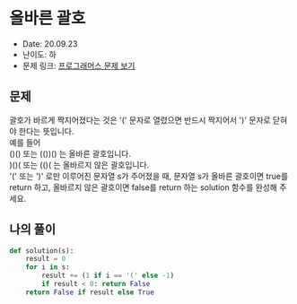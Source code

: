 # 올바른 괄호
* Date: 20.09.23
* 난이도: 하
* 문제 링크: [프로그래머스 문제 보기](https://programmers.co.kr/learn/courses/30/lessons/12909)

## 문제
괄호가 바르게 짝지어졌다는 것은 '(' 문자로 열렸으면 반드시 짝지어서 ')' 문자로 닫혀야 한다는 뜻입니다.  
예를 들어  
()() 또는 (())() 는 올바른 괄호입니다.  
)()( 또는 (()( 는 올바르지 않은 괄호입니다.  
'(' 또는 ')' 로만 이루어진 문자열 s가 주어졌을 때, 문자열 s가 올바른 괄호이면 true를 return 하고, 올바르지 않은 괄호이면 false를 return 하는 solution 함수를 완성해 주세요.

## 나의 풀이
```python
def solution(s):
    result = 0
    for i in s:
        result += (1 if i == '(' else -1)
        if result < 0: return False
    return False if result else True
```
